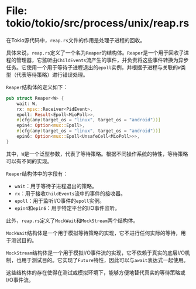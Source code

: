 # File: tokio/tokio/src/process/unix/reap.rs

在Tokio源代码中，`reap.rs`文件的作用是处理子进程的回收。

具体来说，`reap.rs`定义了一个名为`Reaper`的结构体。`Reaper`是一个用于回收子进程的管理器，它监听由`ChildEvents`流产生的事件，并负责将这些事件转换为异步任务。它使用一个用于等待子进程退出的`epoll`实例，并根据子进程与关联的`W`类型（代表等待策略）进行错误处理。

`Reaper`结构体的定义如下：

```rust
pub struct Reaper<W> {
    wait: W,
    rx: mpsc::Receiver<PidEvent>,
    epoll: Result<Epoll<MioPoll>>,
    #[cfg(any(target_os = "linux", target_os = "android"))]
    epin4: Option<mux::Epoll>,
    #[cfg(any(target_os = "linux", target_os = "android"))]
    epin6: Option<mux::Epoll<UnsafeCell<MioPoll>>>,
}
```

其中，`W`是一个泛型参数，代表了等待策略。根据不同操作系统的特性，等待策略可以有不同的实现。

`Reaper`结构体中的字段有：
- `wait`：用于等待子进程退出的策略。
- `rx`：用于接收`ChildEvents`流中的事件的接收器。
- `epoll`：用于监听I/O事件的`epoll`实例。
- `epin4`和`epin6`：用于特定平台的I/O事件监听。

此外，`reap.rs`定义了`MockWait`和`MockStream`两个结构体。

`MockWait`结构体是一个用于模拟等待策略的实现，它不进行任何实际的等待，用于测试目的。

`MockStream`结构体是一个用于模拟I/O事件流的实现，它不依赖于真实的底层I/O机制，也用于测试目的。它实现了`Future`特性，因此可以与`await`表达式一起使用。

这些结构体的存在使得在测试或模拟环境下，能够方便地替代真实的等待策略或I/O事件流。

